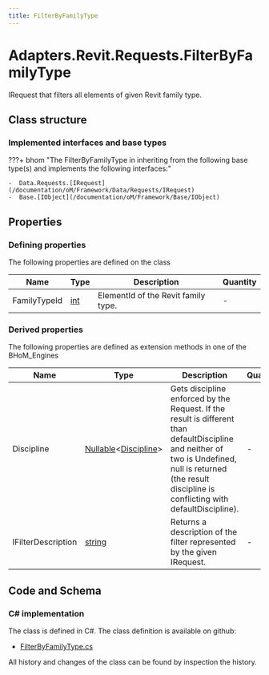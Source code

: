 ```yaml
---
title: FilterByFamilyType
---
```


# Adapters.Revit.Requests.FilterByFamilyType

IRequest that filters all elements of given Revit family type.

## Class structure

### Implemented interfaces and base types

???+ bhom "The FilterByFamilyType in inheriting from the following base type(s) and implements the following interfaces:"

    -  Data.Requests.[IRequest](/documentation/oM/Framework/Data/Requests/IRequest)
    -  Base.[IObject](/documentation/oM/Framework/Base/IObject)


## Properties



### Defining properties

The following properties are defined on the class

| Name             | Type             | Description      | Quantity         |
|------------------|------------------|------------------|------------------|
| FamilyTypeId | [int](https://learn.microsoft.com/en-us/dotnet/api/System.Int32?view=netstandard-2.0) | ElementId of the Revit family type. | - |


### Derived properties

The following properties are defined as extension methods in one of the BHoM_Engines

| Name             | Type             | Description      | Quantity         | Engine           |
|------------------|------------------|------------------|------------------|------------------|
| Discipline | [Nullable](https://learn.microsoft.com/en-us/dotnet/api/System.Nullable-1?view=netstandard-2.0)&lt;[Discipline](/documentation/oM/Adapter/Adapters/Revit/Enums/Discipline)&gt; | Gets discipline enforced by the Request. If the result is different than defaultDiscipline and neither of two is Undefined, null is returned (the result discipline is conflicting with defaultDiscipline). | - | Revit_Engine |
| IFilterDescription | [string](https://learn.microsoft.com/en-us/dotnet/api/System.String?view=netstandard-2.0) | Returns a description of the filter represented by the given IRequest. | - | Revit_Engine |


## Code and Schema

### C# implementation

The class is defined in C#. The class definition is available on github:

- [FilterByFamilyType.cs](https://github.com/BHoM/Revit_Toolkit/blob/develop/Revit_oM/Requests/FilterByFamilyType.cs)

All history and changes of the class can be found by inspection the history.
